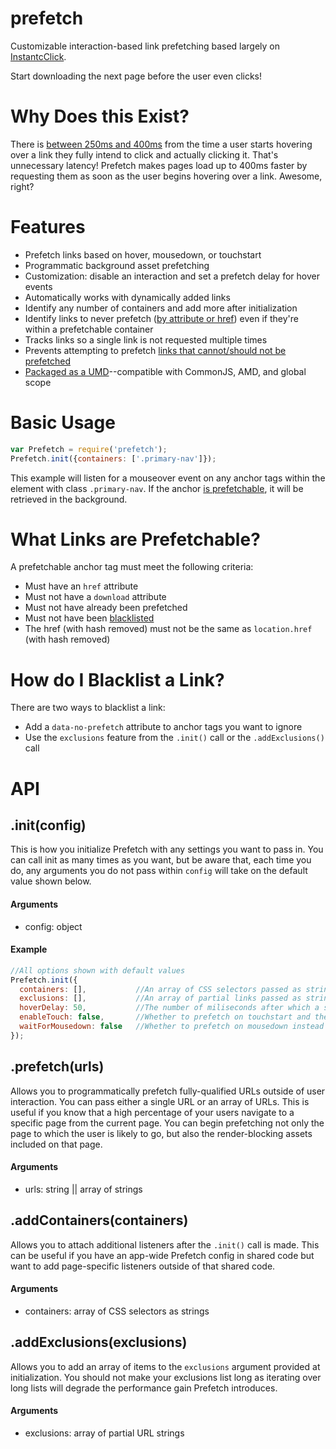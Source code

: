 # prefetch

Customizable interaction-based link prefetching based largely on [InstantcClick](http://instantclick.io/).

Start downloading the next page before the user even clicks!

# Why Does this Exist?

There is [between 250ms and 400ms](http://instantclick.io/click-test) from the time a user starts hovering over a link they fully intend to click and actually clicking it. That's unnecessary latency! Prefetch makes pages load up to 400ms faster by requesting them as soon as the user begins hovering over a link. Awesome, right?

# Features

* Prefetch links based on hover, mousedown, or touchstart
* Programmatic background asset prefetching
* Customization: disable an interaction and set a prefetch delay for hover events
* Automatically works with dynamically added links
* Identify any number of containers and add more after initialization
* Identify links to never prefetch ([by attribute or href](#how-do-i-blacklist-a-link)) even if they're within a prefetchable container
* Tracks links so a single link is not requested multiple times
* Prevents attempting to prefetch [links that cannot/should not be prefetched](#what-links-are-prefetchable)
* [Packaged as a UMD](http://bob.yexley.net/umd-javascript-that-runs-anywhere/)--compatible with CommonJS, AMD, and global scope

# Basic Usage

```javascript
var Prefetch = require('prefetch');
Prefetch.init({containers: ['.primary-nav']});
```

This example will listen for a mouseover event on any anchor tags within the element with class `.primary-nav`. If the anchor [is prefetchable](#what-links-are-prefetchable), it will be retrieved in the background.

# What Links are Prefetchable?

A prefetchable anchor tag must meet the following criteria:

* Must have an `href` attribute
* Must not have a `download` attribute
* Must not have already been prefetched
* Must not have been [blacklisted](#how-do-i-blacklist-a-link)
* The href (with hash removed) must not be the same as `location.href` (with hash removed)

# How do I Blacklist a Link?

There are two ways to blacklist a link:

* Add a `data-no-prefetch` attribute to anchor tags you want to ignore
* Use the `exclusions` feature from the `.init()` call or the `.addExclusions()` call

# API

## .init(config)

This is how you initialize Prefetch with any settings you want to pass in. You can call init as many times as you want, but be aware that, each time you do, any arguments you do not pass within `config` will take on the default value shown below.

#### Arguments

* config: object

#### Example

```javascript
//All options shown with default values
Prefetch.init({
  containers: [],           //An array of CSS selectors passed as strings--a delegate listener will be attached to these elements
  exclusions: [],           //An array of partial links passed as strings--if the potential prefetch link contains any of these partial links, it will be ignored
  hoverDelay: 50,           //The number of miliseconds after which a sustained hover triggers a link prefetch
  enableTouch: false,       //Whether to prefetch on touchstart and therefore on mobile
  waitForMousedown: false   //Whether to prefetch on mousedown instead of on hover
});
```

## .prefetch(urls)

Allows you to programmatically prefetch fully-qualified URLs outside of user interaction. You can pass either a single URL or an array of URLs. This is useful if you know that a high percentage of your users navigate to a specific page from the current page. You can begin prefetching not only the page to which the user is likely to go, but also the render-blocking assets included on that page.

#### Arguments

* urls: string || array of strings

## .addContainers(containers)

Allows you to attach additional listeners after the `.init()` call is made. This can be useful if you have an app-wide Prefetch config in shared code but want to add page-specific listeners outside of that shared code.

#### Arguments

* containers: array of CSS selectors as strings

## .addExclusions(exclusions)

Allows you to add an array of items to the `exclusions` argument provided at initialization. You should not make your exclusions list long as iterating over long lists will degrade the performance gain Prefetch introduces.

#### Arguments

* exclusions: array of partial URL strings
